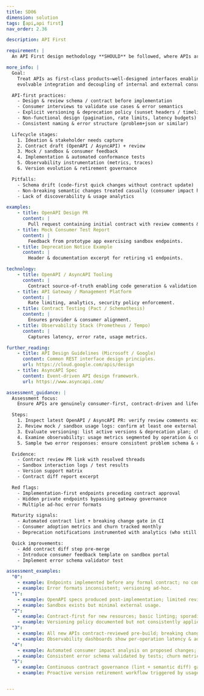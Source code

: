 ```yaml
---
title: SD06
dimension: solution
tags: [api,api first]
nav_order: 2.36

description: API First

requirement: |
  An API First design methodology **SHOULD** be followed, where APIs are at the forefront of the design process, functionality and data is exposed via APIs and the needs of the API consumer have been considered.

more_info: |
  Goal:
    Treat APIs as first-class products—well-designed interfaces enabling secure,
    evolvable integration and decoupling of internal and external consumers.

  API-first practices:
    - Design & review schema / contract before implementation
    - Consumer interviews to validate use cases & error semantics
    - Explicit versioning & deprecation policy (sunset headers / timeline)
    - Non-functional design (pagination, rate limits, latency budgets)
    - Consistent naming & error structure (problem+json or similar)

  Lifecycle stages:
    1. Ideation & stakeholder needs capture
    2. Contract draft (OpenAPI / AsyncAPI) + review
    3. Mock / sandbox & consumer feedback
    4. Implementation & automated conformance tests
    5. Observability instrumentation (metrics, traces)
    6. Version evolution & retirement governance

  Pitfalls:
    - Schema drift (code-first quick changes without contract update)
    - Non-breaking semantic changes treated casually (consumer impact hidden)
    - Lack of discoverability & usage analytics

examples: 
    - title: OpenAPI Design PR
      content: |
        Pull request containing initial contract with review comments & decisions.
    - title: Mock Consumer Test Report
      content: |
        Feedback from prototype app exercising sandbox endpoints.
    - title: Deprecation Notice Example
      content: |
        Header & documentation excerpt for retiring v1 endpoints.

technology:
    - title: OpenAPI / AsyncAPI Tooling
      content: |
        Contract source-of-truth enabling code generation & validation.
    - title: API Gateway / Management Platform
      content: |
        Rate limiting, analytics, security policy enforcement.
    - title: Contract Testing (Pact / Schemathesis)
      content: |
        Ensures provider & consumer alignment.
    - title: Observability Stack (Prometheus / Tempo)
      content: |
        Captures latency, error rate, usage metrics.

further_reading:
    - title: API Design Guidelines (Microsoft / Google)
      content: Common REST interface design principles.
      url: https://cloud.google.com/apis/design
    - title: AsyncAPI Spec
      content: Event-driven API design framework.
      url: https://www.asyncapi.com/

assessment_guidance: |
  Assessment focus:
    Ensure APIs are genuinely consumer-first, contract-driven and lifecycle-managed from design through production.

  Steps:
    1. Inspect latest OpenAPI / AsyncAPI PR: verify review comments exist & were addressed prior to implementation.
    2. Review mock / sandbox usage logs: confirm at least one external (or distinct internal) consumer tested before build completion.
    3. Evaluate versioning: list active versions & deprecation plan; check for undocumented breaking changes (contract diff reports).
    4. Examine observability: usage metrics segmented by operation & consumer type; latency/error SLO adherence.
    5. Sample two error responses: ensure consistent problem schema & correlation IDs.

  Evidence:
    - Contract review PR link with resolved threads
    - Sandbox interaction logs / test results
    - Version support matrix
    - Contract diff report excerpt

  Red flags:
    - Implementation-first endpoints preceding contract approval
    - Hidden private endpoints bypassing gateway governance
    - Multiple ad-hoc error formats

  Maturity signals:
    - Automated contract lint + breaking change gate in CI
    - Consumer adoption metrics and churn tracked monthly
    - Deprecation notifications instrumented with analytics (who still on vX)

  Quick improvements:
    - Add contract diff step pre-merge
    - Introduce consumer feedback template on sandbox portal
    - Implement error schema validator test

assessment_examples:
  "0":
    - example: Endpoints implemented before any formal contract; no consumer review.
    - example: Error formats inconsistent; versioning ad-hoc.
  "1":
    - example: OpenAPI specs produced post-implementation; limited review comments.
    - example: Sandbox exists but minimal external usage.
  "2":
    - example: Contract-first for new resources; basic linting; sporadic consumer feedback loop.
    - example: Versioning policy documented but not consistently applied.
  "3":
    - example: All new APIs contract-reviewed pre-build; breaking change diffs enforced in CI.
    - example: Observability dashboards show per-operation latency & adoption metrics.
  "4":
    - example: Automated consumer impact analysis on proposed changes; deprecation headers with usage tracking.
    - example: Consistent error schema validated by tests; churn metrics inform roadmap.
  "5":
    - example: Continuous contract governance (lint + semantic diff) gating merges; consumer success scores tracked.
    - example: Proactive version retirement workflow triggered by usage thresholds & automated comms.


---
```

